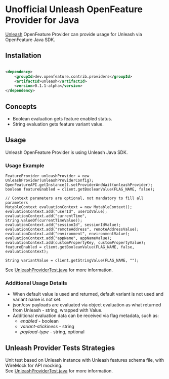 # Unofficial Unleash OpenFeature Provider for Java

[Unleash](https://getunleash.io) OpenFeature Provider can provide usage for Unleash via OpenFeature Java SDK.

## Installation

<!-- x-release-please-start-version -->

```xml

<dependency>
    <groupId>dev.openfeature.contrib.providers</groupId>
    <artifactId>unleash</artifactId>
    <version>0.1.1-alpha</version>
</dependency>
```

<!-- x-release-please-end-version -->

## Concepts
* Boolean evaluation gets feature enabled status.
* String evaluation gets feature variant value.

## Usage
Unleash OpenFeature Provider is using Unleash Java SDK.

### Usage Example

```
FeatureProvider unleashProvider = new UnleashProvider(unleashProviderConfig);
OpenFeatureAPI.getInstance().setProviderAndWait(unleashProvider);
boolean featureEnabled = client.getBooleanValue(FLAG_NAME, false);

// Context parameters are optional, not mandatory to fill all parameters
MutableContext evaluationContext = new MutableContext();
evaluationContext.add("userId", userIdValue);
evaluationContext.add("currentTime", String.valueOf(currentTimeValue));
evaluationContext.add("sessionId", sessionIdValue);
evaluationContext.add("remoteAddress", remoteAddressValue);
evaluationContext.add("environment", environmentValue);
evaluationContext.add("appName", appNameValue);
evaluationContext.add(customPropertyKey, customPropertyValue);
featureEnabled = client.getBooleanValue(FLAG_NAME, false, evaluationContext);

String variantValue = client.getStringValue(FLAG_NAME, "");
```

See [UnleashProviderTest.java](./src/test/java/dev/openfeature/contrib/providers/unleash/UnleashProviderTest.java) for more information.

### Additional Usage Details

* When default value is used and returned, default variant is not used and variant name is not set.
* json/csv payloads are evaluated via object evaluation as what returned from Unleash - string, wrapped with Value.
* Additional evaluation data can be received via flag metadata, such as:
  * *enabled* - boolean
  * *variant-stickiness* - string
  * *payload-type* - string, optional

## Unleash Provider Tests Strategies

Unit test based on Unleash instance with Unleash features schema file, with WireMock for API mocking.  
See [UnleashProviderTest.java](./src/test/java/dev/openfeature/contrib/providers/unleash/UnleashProviderTest.java) for more information.

